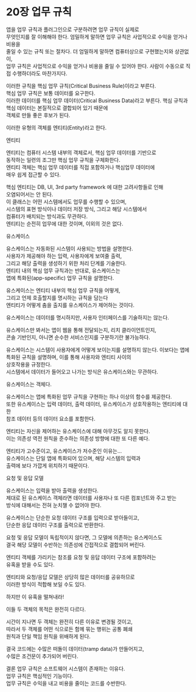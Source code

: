 # 20장 업무 규칙

앱을 업무 규칙과 플러그인으로 구분하려면 업무 규칙이 실제로  
무엇인지를 잘 이해해야 한다.
엄밀하게 말하면 업무 규칙은 사업적으로 수익을 얻거나 비용을  
줄일 수 있는 규칙 또는 절차다.
더 엄밀하게 말하면 컴퓨터상으로 구현했는지와 상관없이,  
업무 규칙은 사업적으로 수익을 얻거나 비용을 줄일 수 있어야 한다.
사람이 수동으로 직접 수행하더라도 마찬가지다.

 

이러한 규칙을 핵심 업무 규칙(Critical Business Rule)이라고 부른다.  
핵심 업무 규칙은 보통 데이터를 요구한다.  
이러한 데이터를 핵심 업무 데이터(Critical Business Data)라고 부른다.
핵심 규칙과 핵심 데이터는 본질적으로 결합되어 있기 때문에  
객체로 만들 좋은 후보가 된다.

이러한 유형의 객체를 엔티티(Entity)라고 한다.

엔티티

엔티티는 컴퓨터 시스템 내부의 객체로서, 핵심 업무 데이터를 기반으로  
동작하는 일련의 조그만 핵심 업무 규칙을 구체화한다.  
엔티티 객체는 핵심 업무 데이터를 직접 포함하거나 핵심업무 데이터에   
매우 쉽게 접근할 수 있다.

핵심 엔티티는 DB, UI, 3rd party framework 에 대한 고려사항들로 인해  
오염되어서는 안 된다.  
이 클래스는 어떤 시스템에서도 업무를 수행할 수 있으며,   
시스템의 표현 방식이나 데이터 저장 방식, 그리고 해당 시스템에서  
컴퓨터가 배치되는 방식과도 무관하다.  
엔티티는 순전히 업무에 대한 것이며, 이외의 것은 없다.

유스케이스

유스케이스는 자동화된 시스템이 사용되는 방법을 설명한다.  
사용자가 제공해야 하는 입력, 사용자에게 보여줄 출력,  
그리고 해당 출력을 생성하기 위한 처리 단계를 기술한다.  
엔티티 내의 핵심 업무 규칙과는 반대로, 유스케이스는  
앱에 특화된(app-specific) 업무 규칙을 설명한다.

유스케이스는 엔티티 내부의 핵심 업무 규칙을 어떻게,  
그리고 언제 호출할지를 명시하는 규칙을 담는다  
엔티티가 어떻게 춤을 출지를 유스케이스가 제어하는 것이다.


유스케이스는 데이터를 명시하지만, 사용자 인터페이스를 기술하지는 않는다.

유스케이스만 봐서는 앱이 웹을 통해 전달되는지, 리치 클라이언트인지,   
콘솔 기반인지, 아니면 순수한 서비스인지를 구분하기란 불가능하다.

유스케이스는 시스템이 사용자에게 어떻게 보이는지를 설명하지 않는다.
이보다는 앱에 특화된 규칙을 설명하며, 이를 통해 사용자와 엔티티 사이의  
상호작용을 규정한다.  
시스템에서 데이터가 들어오고 나가는 방식은 유스케이스와는 무관하다.

유스케이스는 객체다.

유스케이스는 앱에 특화된 업무 규칙을 구현하는 하나 이상의 함수를 제공한다.  
또한 유스케이스는 입력 데이터, 출력 데이터, 유스케이스가 상호작용하는 엔티티에 대한  
참조 데이터 등의 데이터 요소를 포함한다.

엔티티는 자신을 제어하는 유스케이스에 대해 아무것도 알지 못한다.  
이는 의존성 역전 원칙을 준수하는 의존성 방향에 대한 또 다른 예다.

엔티티가 고수준이고, 유스케이스가 저수준인 이유는...  
유스케이스는 단일 앱에 특화되어 있으며, 해당 시스템의 입력과  
출력에 보다 가깝게 위치하기 때문이다.


요청 및 응답 모델

유스케이스는 입력을 받아 출력을 생성한다.  
제대로 된 유스케이스 객체라면 데이터를 사용자나 또 다른 컴포넌트와 주고 받는  
방식에 대해서는 전혀 눈치챌 수 없어야 한다.

유스케이스는 단순한 요청 데이터 구조를 입력으로 받아들이고,  
단순한 응답 데이터 구조를 출력으로 반환한다.

요청 및 응답 모델이 독립적이지 않다면, 그 모델에 의존하는 유스케이스도  
결국 해당 모델이 수반하는 의존성에 간접적으로 결합되어 버린다.  

엔티티 객체를 가리키는 참조를 요청 및 응답 데이터 구조에 포함하려는  
유혹을 받을 수도 있다.

엔티티와 요청/응답 모델은 상당히 많은 데이터를 공유하므로  
이러한 방식이 적합해 보일 수도 있다.

하지만 이 유혹을 떨쳐내라!

이들 두 객체의 목적은 완전히 다르다.

시간이 지나면 두 객체는 완전히 다른 이유로 변경될 것이고,  
따라서 두 객체를 어떤 식으로든 함께 묶는 행위는 공통 폐쇄  
원칙과 단일 책임 원칙을 위배하게 된다.

결국 코드에는 수많은 떠돌이 데이터(tramp data)가 만들어지고,   
수많은 조건문이 추가되어 버린다.

결론
업무 규칙은 소프트웨어 시스템이 존재하는 이유다.  
업무 규칙은 핵심적인 기능이다.  
업무 규칙은 수익을 내고 비용을 줄이는 코드를 수반한다.
